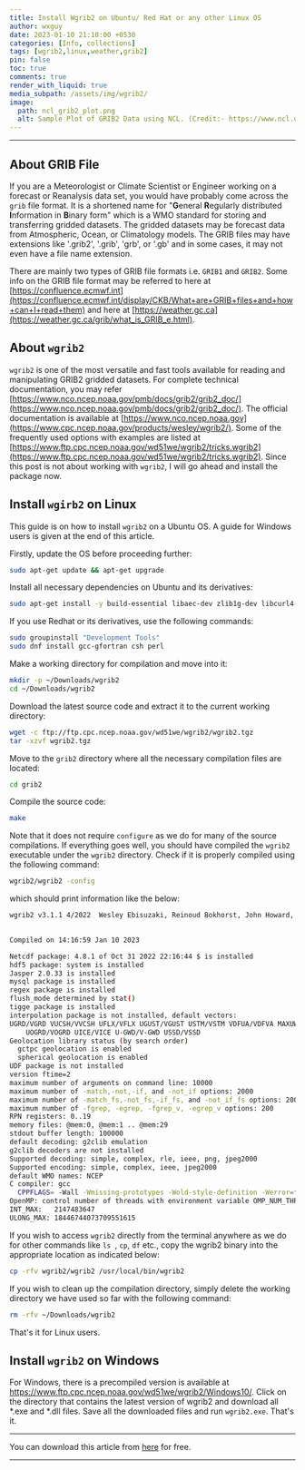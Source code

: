 ```yaml
---
title: Install Wgrib2 on Ubuntu/ Red Hat or any other Linux OS
author: wxguy
date: 2023-01-10 21:10:00 +0530
categories: [Info, collections]
tags: [wgrib2,linux,weather,grib2]
pin: false
toc: true
comments: true
render_with_liquid: true
media_subpath: /assets/img/wgrib2/
image:
  path: ncl_grib2_plot.png
  alt: Sample Plot of GRIB2 Data using NCL. (Credit:- https://www.ncl.ucar.edu).
---
```


-------

## About GRIB File

If you are a Meteorologist or Climate Scientist or Engineer working on a forecast or Reanalysis data set, you would have probably come across the `grib` file format. It is a shortened name for "**G**eneral **R**egularly distributed **I**nformation in **B**inary form" which is a WMO standard for storing and transferring gridded datasets. The gridded datasets may be forecast data from Atmospheric, Ocean, or Climatology models. The GRIB files may have extensions like '.grib2', '.grib', 'grb', or '.gb' and in some cases, it may not even have a file name extension.

There are mainly two types of GRIB file formats i.e. `GRIB1` and `GRIB2`. Some info on the GRIB file format may be referred to here at [https://confluence.ecmwf.int](https://confluence.ecmwf.int/display/CKB/What+are+GRIB+files+and+how+can+I+read+them) and here at [https://weather.gc.ca](https://weather.gc.ca/grib/what_is_GRIB_e.html). 

## About `wgrib2`

`wgrib2` is one of the most versatile and fast tools available for reading and manipulating GRIB2 gridded datasets. For complete technical documentation, you may refer [https://www.nco.ncep.noaa.gov/pmb/docs/grib2/grib2_doc/](https://www.nco.ncep.noaa.gov/pmb/docs/grib2/grib2_doc/). The official documentation is available at [https://www.nco.ncep.noaa.gov](https://www.cpc.ncep.noaa.gov/products/wesley/wgrib2/). Some of the frequently used options with examples are listed at [https://www.ftp.cpc.ncep.noaa.gov/wd51we/wgrib2/tricks.wgrib2](https://www.ftp.cpc.ncep.noaa.gov/wd51we/wgrib2/tricks.wgrib2). Since this post is not about working with `wgrib2`, I will go ahead and install the package now.
 

## Install `wgirb2` on Linux

This guide is on how to install `wgrib2` on a Ubuntu OS. A guide for Windows users is given at the end of this article. 

Firstly, update the OS before proceeding further:

```bash
sudo apt-get update && apt-get upgrade
```

Install all necessary dependencies on Ubuntu and its derivatives:

```bash
sudo apt-get install -y build-essential libaec-dev zlib1g-dev libcurl4-openssl-dev libboost-dev curl wget zip unzip bzip2 gfortran gcc g++
```

If you use Redhat or its derivatives, use the following commands:

```bash
sudo groupinstall "Development Tools"
sudo dnf install gcc-gfortran csh perl
```

Make a working directory for compilation and move into it:

```bash
mkdir -p ~/Downloads/wgrib2
cd ~/Downloads/wgrib2
```

Download the latest source code and extract it to the current working directory:

```bash
wget -c ftp://ftp.cpc.ncep.noaa.gov/wd51we/wgrib2/wgrib2.tgz
tar -xzvf wgrib2.tgz
```

Move to the `grib2` directory where all the necessary compilation files are located:

```bash
cd grib2
```

Compile the source code:

```bash
make
```

Note that it does not require `configure` as we do for many of the source compilations. If everything goes well, you should have compiled the `wgrib2` executable under the `wgrib2` directory. Check if it is properly compiled using the following command:

```bash
wgrib2/wgrib2 -config
```

which should print information like the below:

```bash
wgrib2 v3.1.1 4/2022  Wesley Ebisuzaki, Reinoud Bokhorst, John Howard, Jaakko Hyvätti, Dusan Jovic, Daniel Lee, Kristian Nilssen, Karl Pfeiffer, Pablo Romero, Manfred Schwarb, Gregor Schee, Arlindo da Silva, Niklas Sondell, Sam Trahan, George Trojan, Sergey Varlamov
    

Compiled on 14:16:59 Jan 10 2023

Netcdf package: 4.8.1 of Oct 31 2022 22:16:44 $ is installed
hdf5 package: system is installed
Jasper 2.0.33 is installed
mysql package is installed
regex package is installed
flush_mode determined by stat()
tigge package is installed
interpolation package is not installed, default vectors:
UGRD/VGRD VUCSH/VVCSH UFLX/VFLX UGUST/VGUST USTM/VSTM VDFUA/VDFVA MAXUW/MAXVW 
    UOGRD/VOGRD UICE/VICE U-GWD/V-GWD USSD/VSSD 
Geolocation library status (by search order)
  gctpc geolocation is enabled
  spherical geolocation is enabled
UDF package is not installed
version ftime=2
maximum number of arguments on command line: 10000
maximum number of -match,-not,-if, and -not_if options: 2000
maximum number of -match_fs,-not_fs,-if_fs, and -not_if_fs options: 2000
maximum number of -fgrep, -egrep, -fgrep_v, -egrep_v options: 200
RPN registers: 0..19
memory files: @mem:0, @mem:1 .. @mem:29
stdout buffer length: 100000
default decoding: g2clib emulation
g2clib decoders are not installed
Supported decoding: simple, complex, rle, ieee, png, jpeg2000
Supported encoding: simple, complex, ieee, jpeg2000
default WMO names: NCEP
C compiler: gcc
  CPPFLAGS= -Wall -Wmissing-prototypes -Wold-style-definition -Werror=format-security -ffast-math -O3 -DGFORTRAN 
OpenMP: control number of threads with environment variable OMP_NUM_THREADS
INT_MAX:   2147483647
ULONG_MAX: 18446744073709551615
```

If you wish to access `wgrib2` directly from the terminal anywhere as we do for other commands like `ls `, `cp`, `df` etc., copy the wgrib2 binary into the appropriate location as indicated below:

```bash
cp -rfv wgrib2/wgrib2 /usr/local/bin/wgrib2
```

If you wish to clean up the compilation directory, simply delete the working directory we have used so far with the following command:

```bash
rm -rfv ~/Downloads/wgrib2
```

That's it for Linux users.

## Install `wgrib2` on Windows
For Windows, there is a precompiled version is available at https://www.ftp.cpc.ncep.noaa.gov/wd51we/wgrib2/Windows10/. Click on the directory that contains the latest version of wgrib2 and download all *.exe and *.dll files. Save all the downloaded files and run `wgrib2.exe`. That's it.

------
You can download this article from [here](https://wxguy.github.io/assets/downloads/pdfs/2023-01-10-install-wgrib2-on-linux.pdf) for free.

------

